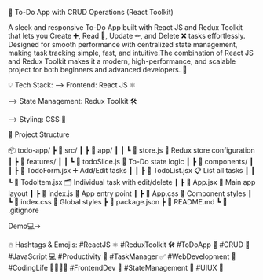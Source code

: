 📝 To-Do App with CRUD Operations (React Toolkit)

A sleek and responsive To-Do App built with React JS and Redux Toolkit that lets you Create ➕, Read 👀, Update ✏, and Delete ❌ tasks effortlessly. Designed for smooth performance with centralized state management, making task tracking simple, fast, and intuitive.The combination of React JS and Redux Toolkit makes it a modern, high-performance, and scalable project for both beginners and advanced developers.
 🚀

💡 Tech Stack:
--> Frontend: React JS ⚛

--> State Management: Redux Toolkit 🛠

--> Styling: CSS 🎨

📂 Project Structure

📦 todo-app/
 ┣ 📂 src/
 ┃ ┣ 📂 app/
 ┃ ┃ ┗ 📄 store.js              🏪 Redux store configuration
 ┃ ┣ 📂 features/
 ┃ ┃ ┗ 📄 todoSlice.js          📝 To-Do state logic
 ┃ ┣ 📂 components/
 ┃ ┃ ┣ 📄 TodoForm.jsx          ➕ Add/Edit tasks
 ┃ ┃ ┣ 📄 TodoList.jsx          📋 List all tasks
 ┃ ┃ ┗ 📄 TodoItem.jsx          🗂 Individual task with edit/delete
 ┃ ┣ 📄 App.jsx                 🎯 Main app layout
 ┃ ┣ 📄 index.js                🚀 App entry point
 ┃ ┣ 📄 App.css                 🎨 Component styles
 ┃ ┗ 📄 index.css               🎨 Global styles
 ┣ 📄 package.json
 ┣ 📄 README.md
 ┗ 📄 .gitignore

 Demo💻->

🔥 Hashtags & Emojis:
#ReactJS ⚛ #ReduxToolkit 🛠 #ToDoApp 📝 #CRUD 🔄 #JavaScript 💻 #Productivity 📅 #TaskManager ✅ #WebDevelopment 🚀 #CodingLife 👨‍💻👩‍💻 #FrontendDev 🎯 #StateManagement 🔧 #UIUX 🎨
